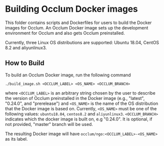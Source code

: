 # Building Occlum Docker images

This folder contains scripts and Dockerfiles for users to build the Docker images
for Occlum. An Occlum Docker image sets up the development environment for
Occlum and also gets Occlum preinstalled.

Currently, three Linux OS distributions are supported: Ubuntu 18.04, CentOS 8.2 and aliyunlinux3.

## How to Build

To build an Occlum Docker image, run the following command
```
./build_image.sh <OCCLUM_LABEL> <OS_NAME> <OCCLUM_BRANCH>
```
where `<OCCLUM_LABEL>` is an arbitrary string chosen by the user to
describe the version of Occlum preinstalled in the Docker image
(e.g., "latest", "0.24.0", and "prerelease") and `<OS_NAME>` is the
name of the OS distribution that the Docker image is based on.
Currently, `<OS_NAME>` must be one of the following values:
`ubuntu18.04`, `centos8.2` and `aliyunlinux3`.
`<OCCLUM_BRANCH>` indicates which the docker image is built on, e.g "0.24.0".
It is optional, if not provided, "master" branch will be used.

The resulting Docker image will have `occlum/ngo:<OCCLUM_LABEL>-<OS_NAME>` as its label.
